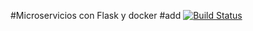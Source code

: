 #Microservicios con Flask y docker
#add
[![Build Status](https://www.travis-ci.org/Brandux/Travis-Incarri.svg?branch=master)](https://www.travis-ci.org/Brandux/Travis-Incarri)

